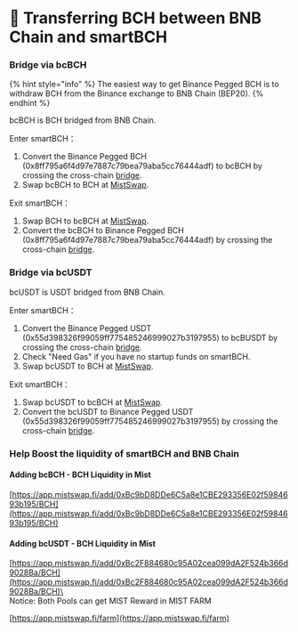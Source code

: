 # 🚁 Transferring BCH between BNB Chain and smartBCH

### Bridge via bcBCH

{% hint style="info" %}
The easiest way to get Binance Pegged BCH is to withdraw BCH from the Binance exchange to BNB Chain (BEP20).
{% endhint %}

bcBCH is BCH bridged from BNB Chain.

Enter smartBCH：

1. Convert the Binance Pegged BCH (0x8ff795a6f4d97e7887c79bea79aba5cc76444adf) to bcBCH by crossing the cross-chain [bridge](https://blockng.money/#/bridge).
2. Swap bcBCH to BCH at [MistSwap](https://app.mistswap.fi/swap).



Exit smartBCH：

1. Swap BCH to bcBCH at [MistSwap](https://app.mistswap.fi/swap).
2. Convert the bcBCH to  Binance Pegged BCH (0x8ff795a6f4d97e7887c79bea79aba5cc76444adf)  by crossing the cross-chain [bridge](https://blockng.money/#/bridge).

### Bridge via bcUSDT

bcUSDT is USDT bridged from BNB Chain.

Enter smartBCH：

1. Convert the Binance Pegged USDT (0x55d398326f99059ff775485246999027b3197955) to bcBUSDT by crossing the cross-chain [bridge](https://blockng.money/#/bridge).
2. Check "Need Gas" if you have no startup funds on smartBCH.
3. Swap bcUSDT to BCH at [MistSwap](https://app.mistswap.fi/swap).



Exit smartBCH：

1. Swap bcUSDT to bcBCH at [MistSwap](https://app.mistswap.fi/swap).
2. Convert the bcUSDT to  Binance Pegged USDT (0x55d398326f99059ff775485246999027b3197955)  by crossing the cross-chain [bridge](https://blockng.money/#/bridge).





### Help Boost the liquidity of smartBCH and BNB Chain

#### Adding bcBCH - BCH Liquidity in Mist

[https://app.mistswap.fi/add/0xBc9bD8DDe6C5a8e1CBE293356E02f5984693b195/BCH](https://app.mistswap.fi/add/0xBc9bD8DDe6C5a8e1CBE293356E02f5984693b195/BCH)

#### Adding bcUSDT - BCH Liquidity in Mist

[https://app.mistswap.fi/add/0xBc2F884680c95A02cea099dA2F524b366d9028Ba/BCH](https://app.mistswap.fi/add/0xBc2F884680c95A02cea099dA2F524b366d9028Ba/BCH)\
\
Notice: Both Pools can get MIST Reward in MIST FARM

[https://app.mistswap.fi/farm](https://app.mistswap.fi/farm)
